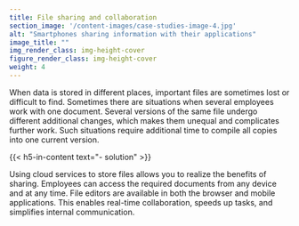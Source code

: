 ```yaml
---
title: File sharing and collaboration
section_image: '/content-images/case-studies-image-4.jpg'
alt: "Smartphones sharing information with their applications"
image_title: ""
img_render_class: img-height-cover
figure_render_class: img-height-cover
weight: 4
---
```


When data is stored in different places, important files are sometimes lost or difficult to find. Sometimes there are
situations when several employees work with one document. Several versions of the same file undergo different additional
changes, which makes them unequal and complicates further work. Such situations require additional time to compile all
copies into one current version.

{{< h5-in-content text="- solution" >}}

Using cloud services to store files allows you to realize the benefits of sharing. Employees can access the required
documents from any device and at any time. File editors are available in both the browser and mobile applications.
This enables real-time collaboration, speeds up tasks, and simplifies internal communication.
